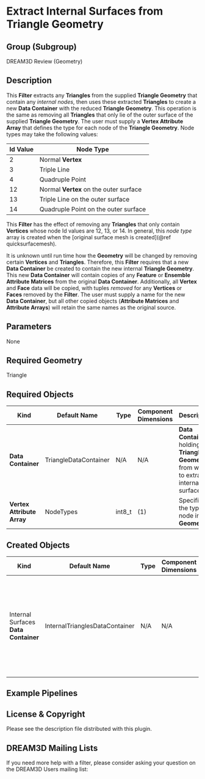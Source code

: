 Extract Internal Surfaces from Triangle Geometry 
=============

## Group (Subgroup) ##

DREAM3D Review (Geometry)

## Description ##

This **Filter** extracts any **Triangles** from the supplied **Triangle Geometry** that contain any _internal nodes_, then uses these extracted **Triangles** to create a new **Data Container** with the reduced **Triangle Geometry**.  This operation is the same as removing all **Triangles** that only lie of the outer surface of the supplied **Triangle Geometry**.  The user must supply a **Vertex Attribute Array** that defines the type for each node of the **Triangle Geometry**.  Node types may take the following values:

| Id Value | Node Type |
|----------|-----------|
| 2 | Normal **Vertex** |
| 3 | Triple Line |
| 4 | Quadruple Point |
| 12 | Normal **Vertex** on the outer surface |
| 13 | Triple Line on the outer surface |
| 14 | Quadruple Point on the outer surface |

This **Filter** has the effect of removing any **Triangles** that only contain **Vertices** whose node Id values are 12, 13, or 14.  In general, this _node type_ array is created when the [original surface mesh is created](@ref quicksurfacemesh).   

It is unknown until run time how the **Geometry** will be changed by removing certain **Vertices** and **Triangles**.  Therefore, this **Filter** requires that a new **Data Container** be created to contain the new internal **Triangle Geometry**.  This new **Data Container** will contain copies of any **Feature** or **Ensemble** **Attribute Matrices** from the original **Data Container**.  Additionally, all **Vertex** and **Face** data will be copied, with tuples _removed_ for any **Vertices** or **Faces** removed by the **Filter**.  The user must supply a name for the new **Data Container**, but all other copied objects (**Attribute Matrices** and **Attribute Arrays**) will retain the same names as the original source.

## Parameters ##

None

## Required Geometry ###

Triangle

## Required Objects ##

| Kind | Default Name | Type | Component Dimensions | Description |
|------|--------------|------|----------------------|-------------|
| **Data Container** | TriangleDataContainer | N/A | N/A | **Data Container** holding the **Triangle Geometry** from which to extract internal surfaces |
| **Vertex Attribute Array** | NodeTypes | int8_t | (1) | Specifies the type of node in the **Geometry** |

## Created Objects ##

| Kind | Default Name | Type | Component Dimensions | Description |
|------|--------------|------|----------------------|-------------|
| Internal Surfaces **Data Container** | InternalTrianglesDataContainer | N/A | N/A | **Data Container** holding the new **Triangle Geometry** and any copied **Attribute Matrices** and **Attribute Arrays** |

## Example Pipelines ##



## License & Copyright ##

Please see the description file distributed with this plugin.

## DREAM3D Mailing Lists ##

If you need more help with a filter, please consider asking your question on the DREAM3D Users mailing list:
